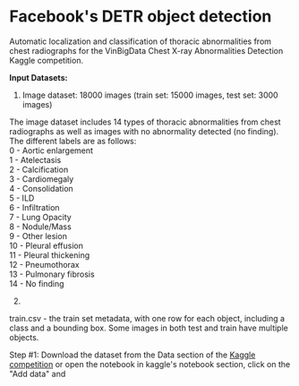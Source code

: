 # Facebook's DETR object detection
Automatic localization and classification of thoracic abnormalities from chest radiographs for the VinBigData Chest X-ray Abnormalities Detection Kaggle competition. 

<b> Input Datasets: </b> <br/>
1) Image dataset:  18000 images (train set: 15000 images, test set: 3000 images)

The image dataset includes 14 types of thoracic abnormalities from chest radiographs as well as images with no abnormality detected (no finding). The different labels are as follows: <br/>
0 - Aortic enlargement  <br/>
1 - Atelectasis  <br/>
2 - Calcification <br/>
3 - Cardiomegaly <br/>
4 - Consolidation <br/>
5 - ILD <br/>
6 - Infiltration <br/>
7 - Lung Opacity <br/>
8 - Nodule/Mass <br/>
9 - Other lesion <br/>
10 - Pleural effusion <br/>
11 - Pleural thickening <br/>
12 - Pneumothorax <br/>
13 - Pulmonary fibrosis <br/>
14 - No finding <br/>


2) 

train.csv - the train set metadata, with one row for each object, including a class and a bounding box. Some images in both test and train have multiple objects.



Step #1: 
Download the dataset from the Data section of the <a href="https://www.kaggle.com/c/vinbigdata-chest-xray-abnormalities-detection/data?select=test">Kaggle competition</a> or open the notebook in kaggle's notebook section, click on the "Add data" and 
